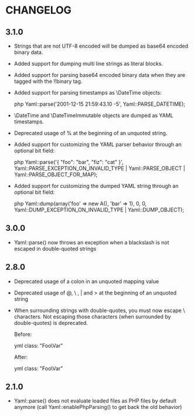CHANGELOG
=========

3.1.0
-----

 * Strings that are not UTF-8 encoded will be dumped as base64 encoded binary
   data.

 * Added support for dumping multi line strings as literal blocks.

 * Added support for parsing base64 encoded binary data when they are tagged
   with the  !!binary  tag.

 * Added support for parsing timestamps as  \DateTime  objects:

      php
   Yaml::parse('2001-12-15 21:59:43.10 -5', Yaml::PARSE_DATETIME);
      

 *  \DateTime  and  \DateTimeImmutable  objects are dumped as YAML timestamps.

 * Deprecated usage of  %  at the beginning of an unquoted string.

 * Added support for customizing the YAML parser behavior through an optional bit field:

      php
   Yaml::parse('{ "foo": "bar", "fiz": "cat" }', Yaml::PARSE_EXCEPTION_ON_INVALID_TYPE | Yaml::PARSE_OBJECT | Yaml::PARSE_OBJECT_FOR_MAP);
      

 * Added support for customizing the dumped YAML string through an optional bit field:

      php
   Yaml::dump(array('foo' => new A(), 'bar' => 1), 0, 0, Yaml::DUMP_EXCEPTION_ON_INVALID_TYPE | Yaml::DUMP_OBJECT);
      

3.0.0
-----

 * Yaml::parse() now throws an exception when a blackslash is not escaped
   in double-quoted strings

2.8.0
-----

 * Deprecated usage of a colon in an unquoted mapping value
 * Deprecated usage of @, \ , | and > at the beginning of an unquoted string
 * When surrounding strings with double-quotes, you must now escape  \  characters. Not
   escaping those characters (when surrounded by double-quotes) is deprecated.

   Before:

      yml
   class: "Foo\Var"
      

   After:

      yml
   class: "Foo\\Var"
      

2.1.0
-----

 * Yaml::parse() does not evaluate loaded files as PHP files by default
   anymore (call Yaml::enablePhpParsing() to get back the old behavior)
